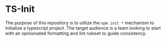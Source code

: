 # TS-Init

The purpose of this repository is to utilize the `npm init *` mechanism to initialize a typescript project. The target audience is a team looking to start with an opinionated formatting and lint ruleset to guide consistency.
